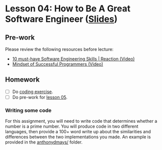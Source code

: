 # Lesson 04: How to Be A Great Software Engineer ([Slides](https://code-differently.github.io/code-society-25-2/slides/#/lesson_04))

## Pre-work

Please review the following resources before lecture:

* [10 must-have Software Engineering Skills | Reaction (Video)](https://www.youtube.com/watch?v=AMdSBKZgOJw)
* [Mindset of Successful Programmers (Video)](https://www.youtube.com/watch?v=nogh434ykF0)

## Homework

- [ ] Do [coding exercise](#writing-some-code).
- [ ] Do pre-work for [lesson 05](/lesson_05/).
  
### Writing some code

For this assignment, you will need to write code that determines whether a number is a prime number. You will produce code in two different languages, then provide a 100+ word write up about the similarities and differences between the two implementations you made. An example is provided in the [anthonydmays/](./anthonydmays/) folder.